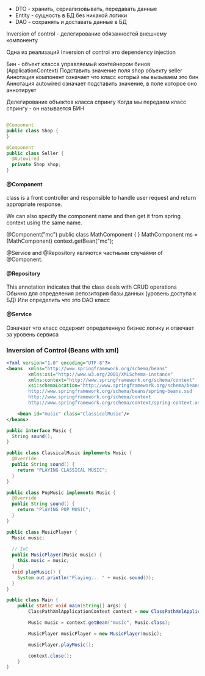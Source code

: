 - DTO - хранить, сериализовывать, передавать данные
- Entity - сущность в БД без никакой логики
- DAO - сохранять и доставать данные в БД

Inversion of control - делегирование обязанностей внешнему компоненту

Одна из реализаций Inversion of control это dependency injection

Бин - объект класса управляемый контейнером бинов (ApplicationContext)
Подставить значение поля shop объекту seller
Аннотация компонент означает что класс который мы вызываем это бин
Аннотация autowired означает подставить значение, в поле которое оно аннотирует

Делегирование объектов класса спрингу
Когда мы передаем класс спрингу - он называется БИН
```Java

@Component
public class Shop {
}

@Component
public class Seller {
  @Autowired
  private Shop shop;
}
```

#### @Component

class is a front controller and responsible to handle user request and return appropriate response.

We can also specify the component name and then get it from spring context using the same name.

@Component("mc")
public class MathComponent {
}
MathComponent ms = (MathComponent) context.getBean("mc");

@Service and @Repository являются частными случаями of @Component.

#### @Repository
This annotation indicates that the class deals with CRUD operations
Обычно для определения репозитория базы данных (уровень доступа к БД)
Или определить что это DAO класс

#### @Service
Означает что класс содержит определенную бизнес логику
и отвечает за уровень сервиса


### Inversion of Control (Beans with xml)
```xml name='applicationContext.xml'
<?xml version="1.0" encoding="UTF-8"?>
<beans  xmlns="http://www.springframework.org/schema/beans"
        xmlns:xsi="http://www.w3.org/2001/XMLSchema-instance"
        xmlns:context="http://www.springframework.org/schema/context"
        xsi:schemaLocation="http://www.springframework.org/schema/beans
        http://www.springframework.org/schema/beans/spring-beans.xsd
        http://www.springframework.org/schema/context
        http://www.springframework.org/schema/context/spring-context.xsd">

    <bean id="music" class="ClassicalMusic"/>
</beans>
```

```java
public interface Music {
  String sound();
}

public class ClassicalMusic implements Music {
  @Override
  public String sound() {
    return "PLAYING CLASSICAL MUSIC";
  }
}

public class PopMusic implements Music {
  @Override
  public String sound() {
    return "PlAYING POP MUSIC";
  }
}

public class MusicPlayer {
  Music music;
  
  // IoC
  public MusicPlayer(Music music) {
    this.music = music;
  }
  void playMusic() {
    System.out.println("Playing... " + music.sound());
  }
}

public class Main {
    public static void main(String[] args) {
        ClassPathXmlApplicationContext context = new ClassPathXmlApplicationContext("applicationContext.xml");

        Music music = context.getBean("music", Music.class);

        MusicPlayer musicPlayer = new MusicPlayer(music);

        musicPlayer.playMusic();

        context.close();
    }
}
```

